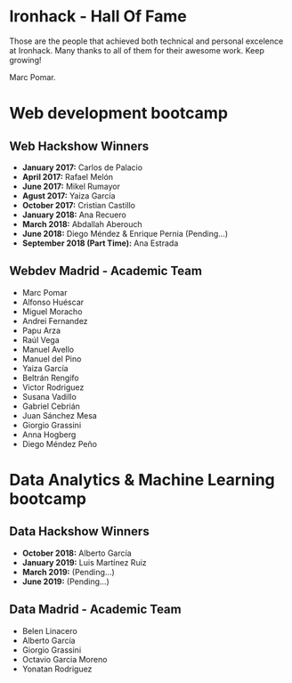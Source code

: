 # Ironhack - Hall Of Fame

Those are the people that achieved both technical and personal excelence at Ironhack. 
Many thanks to all of them for their awesome work. Keep growing! 

Marc Pomar.

# Web development bootcamp

## Web Hackshow Winners
* **January 2017:** Carlos de Palacio
* **April 2017:** Rafael Melón
* **June 2017:** Mikel Rumayor
* **Agust 2017:** Yaiza García
* **October 2017:** Cristian Castillo
* **January 2018:** Ana Recuero
* **March 2018:** Abdallah Aberouch
* **June 2018:** Diego Méndez & Enrique Pernia (Pending...)
* **September 2018 (Part Time):** Ana Estrada

## Webdev Madrid - Academic Team
- Marc Pomar
- Alfonso Huéscar
- Miguel Moracho
- Andrei Fernandez
- Papu Arza
- Raúl Vega
- Manuel Avello
- Manuel del Pino
- Yaiza García
- Beltrán Rengifo
- Victor Rodriguez
- Susana Vadillo
- Gabriel Cebrián
- Juan Sánchez Mesa
- Giorgio Grassini
- Anna Hogberg
- Diego Méndez Peño

# Data Analytics & Machine Learning bootcamp

## Data Hackshow Winners
* **October 2018:** Alberto García
* **January 2019:** Luis Martínez Ruiz
* **March 2019:** (Pending...)
* **June 2019:** (Pending...)

## Data Madrid - Academic Team
- Belen Linacero
- Alberto García
- Giorgio Grassini
- Octavio Garcia Moreno
- Yonatan Rodriguez
  
